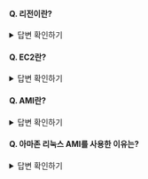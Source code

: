 #### Q. 리전이란?

<details>
<summary>답변 확인하기</summary>
  
```
리전이란 AWS의 서비스가 구동될 지역으로, 도시별로 지어진 클라우드 센터이다.
서울 리전을 사용할 경우, 서울(목동 등)에 있는 클라우드 센터에 구축된 가상 머신들을 사용하는 것이다.
```
  
</details>

#### Q. EC2란?

<details>
<summary>답변 확인하기</summary>
  
```
EC2는 Elastic Compute Cloud의 약어로, AWS에서 제공하는 성능, 용량 등을 유동적으로 사용할 수 있는 서버
이때 EC2 서비스에 생성된 가상머신을 '인스턴스'라고 한다.
```
  
</details>

#### Q. AMI란?

<details>
<summary>답변 확인하기</summary>
  
```
AMI는 Amazon Machine Image(아마존 머신 이미지)의 약어로, EC2 인스턴스를 시작하는 데 필요한 정보를 이미지로 만들어 둔 것이다.
인스턴스라는 가상 머신에 운영체제 등을 설치할 수 있게 구워 넣은 이미지로 생각할 수 있다.
예를 들어, 아마존 리눅스 1 AMI를 사용한다면, Amazon Linux 1 OS가 인스턴스에 설치되어 개발자가 사용할 수 있음을 의미한다.
```
  
</details>

#### Q. 아마존 리눅스 AMI를 사용한 이유는?

<details>
<summary>답변 확인하기</summary>
  
```
1. 아마존이 개발하고 있는 것으로 지원받기가 쉽다
  
2. AWS의 각종 서비스와의 상성이 좋다
  
3. 아마존 독자적인 개발 리포지토리를 사용하고 있어 yum이 매우 빠르다.
```
  
</details>







